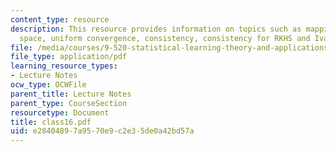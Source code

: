 ```yaml
---
content_type: resource
description: This resource provides information on topics such as mappings and hypothesis
  space, uniform convergence, consistency, consistency for RKHS and Ivanov regularization.
file: /media/courses/9-520-statistical-learning-theory-and-applications-spring-2006/e28404897a9570e9c2e35de0a42bd57a_class16.pdf
file_type: application/pdf
learning_resource_types:
- Lecture Notes
ocw_type: OCWFile
parent_title: Lecture Notes
parent_type: CourseSection
resourcetype: Document
title: class16.pdf
uid: e2840489-7a95-70e9-c2e3-5de0a42bd57a
---
```

